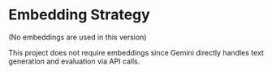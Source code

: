 # Embedding Strategy

(No embeddings are used in this version)

This project does not require embeddings since Gemini directly handles text generation and evaluation via API calls.